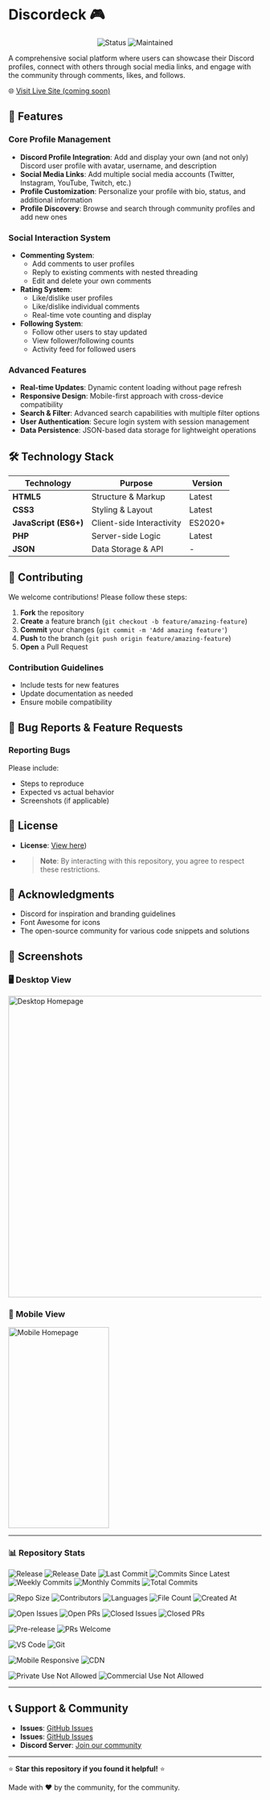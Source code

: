 # Discordeck 🎮

<div align="center">
  <img src="https://img.shields.io/badge/Status-Active-brightgreen" alt="Status">
  <img src="https://img.shields.io/badge/Maintained-Yes-green" alt="Maintained">
</div>

A comprehensive social platform where users can showcase their Discord profiles, connect with others through social media links, and engage with the community through comments, likes, and follows.
  <p>🌐 <a href="https://kotokk.dev">Visit Live Site (coming soon)</a></p>

## 🌟 Features

### Core Profile Management

- **Discord Profile Integration**: Add and display your own (and not only) Discord user profile with avatar, username, and description
- **Social Media Links**: Add multiple social media accounts (Twitter, Instagram, YouTube, Twitch, etc.)
- **Profile Customization**: Personalize your profile with bio, status, and additional information
- **Profile Discovery**: Browse and search through community profiles and add new ones

### Social Interaction System

- **Commenting System**:
  - Add comments to user profiles
  - Reply to existing comments with nested threading
  - Edit and delete your own comments
- **Rating System**:
  - Like/dislike user profiles
  - Like/dislike individual comments
  - Real-time vote counting and display
- **Following System**:
  - Follow other users to stay updated
  - View follower/following counts
  - Activity feed for followed users

### Advanced Features

- **Real-time Updates**: Dynamic content loading without page refresh
- **Responsive Design**: Mobile-first approach with cross-device compatibility
- **Search & Filter**: Advanced search capabilities with multiple filter options
- **User Authentication**: Secure login system with session management
- **Data Persistence**: JSON-based data storage for lightweight operations

## 🛠️ Technology Stack

|Technology           |Purpose                  |Version|
|---------------------|-------------------------|-------|
|**HTML5**            |Structure & Markup       |Latest |
|**CSS3**             |Styling & Layout         |Latest |
|**JavaScript (ES6+)**|Client-side Interactivity|ES2020+|
|**PHP**              |Server-side Logic        |Latest |
|**JSON**             |Data Storage & API       |-      |

## 🤝 Contributing

We welcome contributions! Please follow these steps:

1. **Fork** the repository
1. **Create** a feature branch (`git checkout -b feature/amazing-feature`)
1. **Commit** your changes (`git commit -m 'Add amazing feature'`)
1. **Push** to the branch (`git push origin feature/amazing-feature`)
1. **Open** a Pull Request

### Contribution Guidelines

- Include tests for new features
- Update documentation as needed
- Ensure mobile compatibility

## 🐛 Bug Reports & Feature Requests

### Reporting Bugs

Please include:

- Steps to reproduce
- Expected vs actual behavior
- Screenshots (if applicable)
  
## 📝 License

- **License**: [View here](https://github.com/kotok7/Discordeck/blob/main/LICENSE))
- > **Note**: By interacting with this repository, you agree to respect these restrictions.

## 🙏 Acknowledgments

- Discord for inspiration and branding guidelines
- Font Awesome for icons
- The open-source community for various code snippets and solutions

## 📱 Screenshots

### 🖥️ Desktop View
<img src="https://github.com/Kotok7/Discordeck/blob/main/readme_files/desktop.png" alt="Desktop Homepage" width="600">

### 📱 Mobile View
<img src="https://github.com/Kotok7/Discordeck/blob/main/readme_files/mobile.png" alt="Mobile Homepage" width="200" height="400">

---

### 📊 Repository Stats
![Release](https://img.shields.io/github/v/release/Kotok7/Discordeck.svg?style=flat-square)
![Release Date](https://img.shields.io/github/release-date/Kotok7/Discordeck)
![Last Commit](https://img.shields.io/github/last-commit/Kotok7/Discordeck.svg?style=flat-square)
![Commits Since Latest](https://img.shields.io/github/commits-since/Kotok7/Discordeck/latest)
![Weekly Commits](https://img.shields.io/github/commit-activity/w/Kotok7/Discordeck)
![Monthly Commits](https://img.shields.io/github/commit-activity/m/Kotok7/Discordeck)
![Total Commits](https://img.shields.io/github/commit-activity/t/Kotok7/Discordeck)

![Repo Size](https://img.shields.io/github/repo-size/Kotok7/Discordeck.svg?style=flat-square)
![Contributors](https://img.shields.io/github/contributors/Kotok7/Discordeck.svg?style=flat-square)
![Languages](https://img.shields.io/github/languages/count/Kotok7/Discordeck)
![File Count](https://img.shields.io/github/directory-file-count/Kotok7/Discordeck)
![Created At](https://img.shields.io/github/created-at/Kotok7/Discordeck)

![Open Issues](https://img.shields.io/github/issues/Kotok7/Discordeck.svg?style=flat-square)
![Open PRs](https://img.shields.io/github/issues-pr/Kotok7/Discordeck.svg?style=flat-square)
![Closed Issues](https://img.shields.io/github/issues-closed/Kotok7/Discordeck)
![Closed PRs](https://img.shields.io/github/issues-pr-closed/Kotok7/Discordeck)

![Pre-release](https://img.shields.io/github/v/release/Kotok7/Discordeck?include_prereleases)
![PRs Welcome](https://img.shields.io/badge/PRs-Welcome-brightgreen)

![VS Code](https://img.shields.io/badge/VS%20Code-007ACC?logo=visual-studio-code&logoColor=white)
![Git](https://img.shields.io/badge/Git-F05032?logo=git&logoColor=white)

![Mobile Responsive](https://img.shields.io/badge/Mobile-Responsive-success)
![CDN](https://img.shields.io/badge/CDN-Cloudflare-F38020?logo=cloudflare&logoColor=white)

![Private Use Not Allowed](https://img.shields.io/badge/Private%20Use-Not%20Allowed-red)
![Commercial Use Not Allowed](https://img.shields.io/badge/Commercial%20Use-Not%20Allowed-red)

---

## 📞 Support & Community

- **Issues**: [GitHub Issues](https://github.com/Kotok7/Discordeck/issues)
- **Issues**: [GitHub Issues](https://github.com/Kotok7/Discordeck/discussions)
- **Discord Server**: [Join our community](https://discord.gg/xPaqvs5NHk)

-----

⭐ **Star this repository if you found it helpful!** ⭐

Made with ❤️ by the community, for the community.
